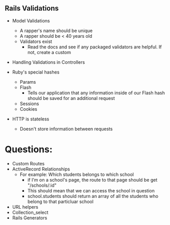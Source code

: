 ## Rails Validations 

- Model Validations 
    - A rapper's name should be unique 
    - A rapper should be < 40 years old 
    - Validators exist
        - Read the docs and see if any packaged validators are helpful. If not, create a custom 

- Handling Validations in Controllers 
- Ruby's special hashes 
    - Params
    - Flash 
        - Tells our application that any information inside of our Flash hash should be saved for an additional request 
    - Sessions
    - Cookies 

- HTTP is stateless 
    - Doesn't store information between requests 


# Questions: 
- Custom Routes 
- ActiveRecord Relationships 
    - For example: Which students belongs to which school 
        - if I'm on a school's page, the route to that page should be get "/schools/:id"
        - This should mean that we can access the school in question
        - school.students should return an array of all the students who belong to that particluar school 
- URL helpers 
- Collection_select 
- Rails Generators 